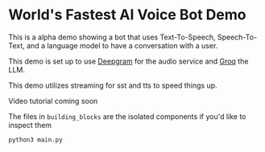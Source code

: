 # World's Fastest AI Voice Bot Demo

This is a alpha demo showing a bot that uses Text-To-Speech, Speech-To-Text, and a language model to have a conversation with a user.

This demo is set up to use [Deepgram](www.deepgram.com) for the audio service and [Groq](https://groq.com/) the LLM.

This demo utilizes streaming for sst and tts to speed things up.

Video tutorial coming soon

The files in `building_blocks` are the isolated components if you'd like to inspect them

```
python3 main.py
```
